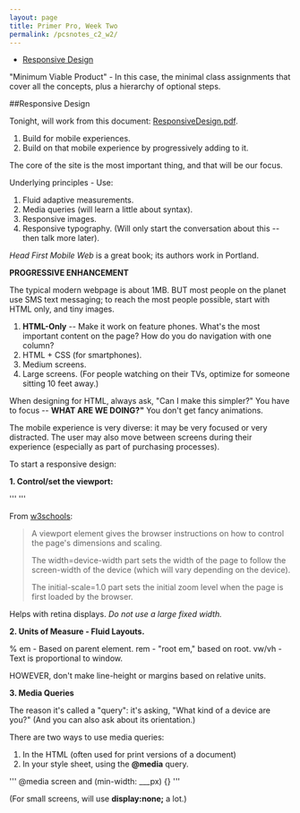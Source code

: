 ```yaml
---
layout: page
title: Primer Pro, Week Two
permalink: /pcsnotes_c2_w2/
---
```


* [Responsive Design](#responsiveDesign)

"Minimum Viable Product" - In this case, the minimal class assignments that cover all the concepts, plus a hierarchy of optional steps.

<a name="responsiveDesign"></a>
##Responsive Design

Tonight, will work from this document: [ResponsiveDesign.pdf](https://github.com/StephanieArgy/primer/blob/master/assets/presentations/ResponsiveDesign.pdf).

1. Build for mobile experiences.
2. Build on that mobile experience by progressively adding to it.

The core of the site is the most important thing, and that will be our focus.

Underlying principles - Use:

1. Fluid adaptive measurements.
2. Media queries (will learn a little about syntax).
3. Responsive images.
4. Responsive typography. (Will only start the conversation about this -- then talk more later).

*Head First Mobile Web* is a great book; its authors work in Portland.

**PROGRESSIVE ENHANCEMENT**

The typical modern webpage is about 1MB. BUT most people on the planet use SMS text messaging; to reach the most people possible, start with HTML only, and tiny images.

1. **HTML-Only** -- Make it work on feature phones. What's the most important content on the page? How do you do navigation with one column?
2. HTML + CSS (for smartphones).
3. Medium screens.
4. Large screens. (For people watching on their TVs, optimize for someone sitting 10 feet away.)

When designing for HTML, always ask, "Can I make this simpler?" You have to focus -- **WHAT ARE WE DOING?"** You don't get fancy animations.

The mobile experience is very diverse: it may be very focused or very distracted. The user may also move between screens during their experience (especially as part of purchasing processes).

To start a responsive design:

**1. Control/set the viewport:**

'''
<meta name="viewport" content="width=device-width, initial-scale=1.0">
'''

From [w3schools](http://www.w3schools.com/css/css_rwd_viewport.asp):

<blockquote>
A <meta> viewport element gives the browser instructions on how to control the page's dimensions and scaling.

The width=device-width part sets the width of the page to follow the screen-width of the device (which will vary depending on the device).

The initial-scale=1.0 part sets the initial zoom level when the page is first loaded by the browser.
</blockquote>

Helps with retina displays.  *Do not use a large fixed width.*

**2. Units of Measure - Fluid Layouts.**

%
em - Based on parent element.
rem - "root em," based on root.
vw/vh - Text is proportional to window.

HOWEVER, don't make line-height or margins based on relative units.

**3. Media Queries**

The reason it's called a "query": it's asking, "What kind of a device are you?" (And you can also ask about its orientation.)

There are two ways to use media queries:

1. In the HTML (often used for print versions of a document)
2. In your style sheet, using the **@media** query.

'''
@media screen and (min-width: ___px) {}
'''

(For small screens, will use **display:none;** a lot.)